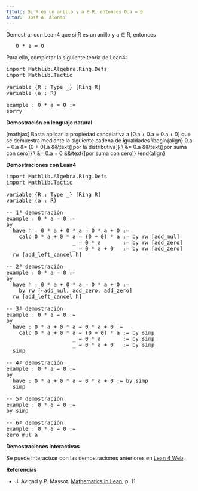```yaml
---
Título: Si R es un anillo y a ∈ R, entonces 0.a = 0
Autor:  José A. Alonso
---
```


Demostrar con Lean4 que si R es un anillo y a ∈ R, entonces
<pre lang="text">
   0 * a = 0
</pre>

Para ello, completar la siguiente teoría de Lean4:

<pre lang="lean">
import Mathlib.Algebra.Ring.Defs
import Mathlib.Tactic

variable {R : Type _} [Ring R]
variable (a : R)

example : 0 * a = 0 :=
sorry
</pre>
<!--more-->

<b>Demostración en lenguaje natural</b>

[mathjax]
Basta aplicar la propiedad cancelativa a
\[0.a + 0.a = 0.a + 0\]
que se demuestra mediante la siguiente cadena de igualdades
\begin{align}
   0.a + 0.a &= (0 + 0).a    &&\text{[por la distributiva]} \\
             &= 0.a          &&\text{[por suma con cero]} \\
             &= 0.a + 0      &&\text{[por suma con cero]}
\end{align}

<b>Demostraciones con Lean4</b>

<pre lang="lean">
import Mathlib.Algebra.Ring.Defs
import Mathlib.Tactic

variable {R : Type _} [Ring R]
variable (a : R)

-- 1ª demostración
example : 0 * a = 0 :=
by
  have h : 0 * a + 0 * a = 0 * a + 0 :=
    calc 0 * a + 0 * a = (0 + 0) * a := by rw [add_mul]
                     _ = 0 * a       := by rw [add_zero]
                     _ = 0 * a + 0   := by rw [add_zero]
  rw [add_left_cancel h]

-- 2ª demostración
example : 0 * a = 0 :=
by
  have h : 0 * a + 0 * a = 0 * a + 0 :=
    by rw [←add_mul, add_zero, add_zero]
  rw [add_left_cancel h]

-- 3ª demostración
example : 0 * a = 0 :=
by
  have : 0 * a + 0 * a = 0 * a + 0 :=
    calc 0 * a + 0 * a = (0 + 0) * a := by simp
                     _ = 0 * a       := by simp
                     _ = 0 * a + 0   := by simp
  simp

-- 4ª demostración
example : 0 * a = 0 :=
by
  have : 0 * a + 0 * a = 0 * a + 0 := by simp
  simp

-- 5ª demostración
example : 0 * a = 0 :=
by simp

-- 6ª demostración
example : 0 * a = 0 :=
zero_mul a
</pre>

<b>Demostraciones interactivas</b>

Se puede interactuar con las demostraciones anteriores en <a href="https://lean.math.hhu.de/#url=https://raw.githubusercontent.com/jaalonso/Calculemus2/main/src/Multiplicacion_por_cero_izquierda.lean" rel="noopener noreferrer" target="_blank">Lean 4 Web</a>.

<b>Referencias</b>

<ul>
<li> J. Avigad y P. Massot. <a href="https://bit.ly/3U4UjBk">Mathematics in Lean</a>, p. 11.</li>
</ul>
